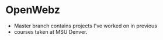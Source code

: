 # OpenWebz
* Master branch contains projects I've worked on in previous 
* courses taken at MSU Denver.